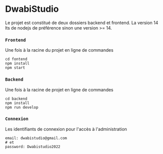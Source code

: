# DwabiStudio

Le projet est constitué de deux dossiers backend et frontend. La version 14 lts de nodejs de préférence sinon une version >= 14.

### `Frontend`

Une fois à la racine du projet en ligne de commandes

```
cd fontend
npm install
npm start
```

### `Backend`

Une fois à la racine de projet en ligne de commandes

```
cd backend
npm install
npm run develop
```

### `Connexion`

Les identifiants de connexion pour l'accès à l'administration

```
email: dwabistudio@gmail.com
# et
password: Dwabistudio2022
```
